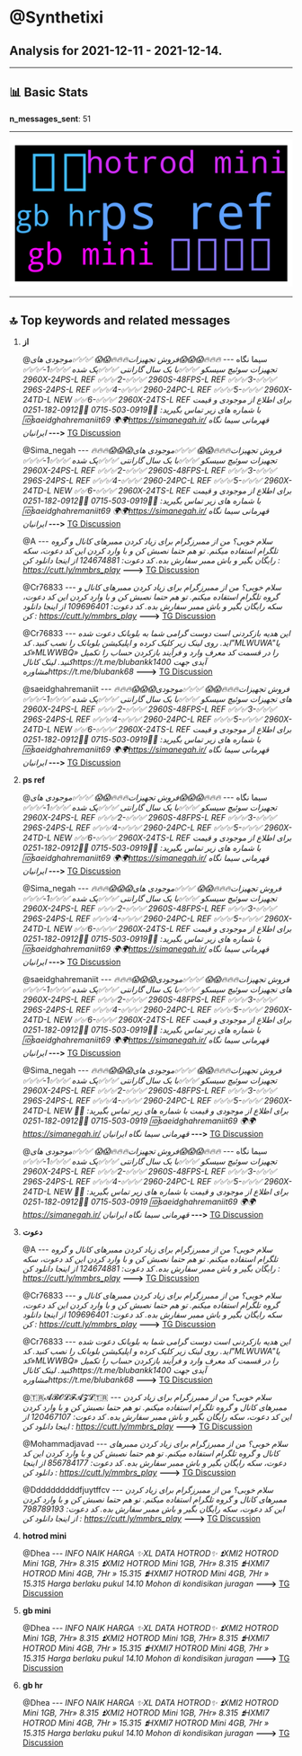 # **@Synthetixi**
 ## Analysis for **2021-12-11** - **2021-12-14**.

---

## 📊 **Basic Stats**

**n_messages_sent**: 51

---
![wordcloud](Synthetixi_3Days_wordcloud.png)

---


## 🔝 **Top keywords and related messages**

1. **از**

    @سیما نگاه --- *🔥🔥🔥😱😱😱فروش تجهیزات🔥🔥🔥😱😱 ✅✅✅موجودی های تجهیزات سوئیچ سیسکو ✅✅✅با یک سال گارانتی ✅✅✅پک شده  ✅✅✅1-✅✅✅ 2960X-24PS-L REF ✅✅✅2-✅✅✅ 2960S-48FPS-L REF ✅✅✅3-✅✅✅ 296S-24PS-L REF ✅✅✅4-✅✅✅ 2960-24PC-L REF ✅✅✅5-✅✅✅ 2960X-24TD-L NEW ✅✅6-✅✅✅ 2960X-24TS-L REF  برای اطلاع از موجودی و قیمت با شماره های زیر تماس بگیرید: 📲📲0919-503-0715 📲📲0912-182-0251 🆔saeidghahremaniit69  🌍🌍https://simanegah.ir/ قهرمانی سیما نگاه ایرانیان* **--->** [TG Discussion](https://t.me/Synthetixi/18325)

    @Sima_negah --- *🔥🔥🔥😱😱😱فروش تجهیزات🔥🔥🔥😱😱 ✅✅✅موجودی های تجهیزات سوئیچ سیسکو ✅✅✅با یک سال گارانتی ✅✅✅پک شده  ✅✅✅1-✅✅✅ 2960X-24PS-L REF ✅✅✅2-✅✅✅ 2960S-48FPS-L REF ✅✅✅3-✅✅✅ 296S-24PS-L REF ✅✅✅4-✅✅✅ 2960-24PC-L REF ✅✅✅5-✅✅✅ 2960X-24TD-L NEW ✅✅6-✅✅✅ 2960X-24TS-L REF  برای اطلاع از موجودی و قیمت با شماره های زیر تماس بگیرید: 📲📲0919-503-0715 📲📲0912-182-0251 🆔saeidghahremaniit69  🌍🌍https://simanegah.ir/ قهرمانی سیما نگاه ایرانیان* **--->** [TG Discussion](https://t.me/Synthetixi/18324)

    @A --- *سلام خوبی؟    من از ممبرزگرام برای زیاد کردن ممبرهای کانال و گروه تلگرام استفاده میکنم. تو هم حتما نصبش کن و با وارد کردن این کد دعوت، سکه رایگان بگیر و باش ممبر سفارش بده.    کد دعوت: 124674881   از اینجا دانلود کن :   https://cutt.ly/mmbrs_play* **--->** [TG Discussion](https://t.me/Synthetixi/18320)

    @Cr76833 --- *سلام خوبی؟    من از ممبرزگرام برای زیاد کردن ممبرهای کانال و گروه تلگرام استفاده میکنم. تو هم حتما نصبش کن و با وارد کردن این کد دعوت، سکه رایگان بگیر و باش ممبر سفارش بده.    کد دعوت: 109696401   از اینجا دانلود کن :   https://cutt.ly/mmbrs_play* **--->** [TG Discussion](https://t.me/Synthetixi/18319)

    @Cr76833 --- *این هدیه بازکردنی است  دوست گرامی شما به بلوبانک دعوت شده اید. روی لینک زیر کلیک کرده و اپلیکیشن بلوبانک را نصب کنید. کد"MLWUWA"یا کد»MLWWBQ» را در قسمت کد معرف وارد و فرآیند بازکردن حساب را تکمیل کنید.   لینک کانالhttps://t.me/blubankk1400     آیدی جهت مشاورهhttps://t.me/blubank68* **--->** [TG Discussion](https://t.me/Synthetixi/18316)

    @saeidghahremaniit --- *🔥🔥🔥😱😱😱فروش تجهیزات🔥🔥🔥😱😱 ✅✅✅موجودی های تجهیزات سوئیچ سیسکو ✅✅✅با یک سال گارانتی ✅✅✅پک شده  ✅✅✅1-✅✅✅ 2960X-24PS-L REF ✅✅✅2-✅✅✅ 2960S-48FPS-L REF ✅✅✅3-✅✅✅ 296S-24PS-L REF ✅✅✅4-✅✅✅ 2960-24PC-L REF ✅✅✅5-✅✅✅ 2960X-24TD-L NEW ✅✅6-✅✅✅ 2960X-24TS-L REF  برای اطلاع از موجودی و قیمت با شماره های زیر تماس بگیرید: 📲📲0919-503-0715 📲📲0912-182-0251 🆔saeidghahremaniit69  🌍🌍https://simanegah.ir/ قهرمانی سیما نگاه ایرانیان* **--->** [TG Discussion](https://t.me/Synthetixi/18314)

2. **ps ref**

    @سیما نگاه --- *🔥🔥🔥😱😱😱فروش تجهیزات🔥🔥🔥😱😱 ✅✅✅موجودی های تجهیزات سوئیچ سیسکو ✅✅✅با یک سال گارانتی ✅✅✅پک شده  ✅✅✅1-✅✅✅ 2960X-24PS-L REF ✅✅✅2-✅✅✅ 2960S-48FPS-L REF ✅✅✅3-✅✅✅ 296S-24PS-L REF ✅✅✅4-✅✅✅ 2960-24PC-L REF ✅✅✅5-✅✅✅ 2960X-24TD-L NEW ✅✅6-✅✅✅ 2960X-24TS-L REF  برای اطلاع از موجودی و قیمت با شماره های زیر تماس بگیرید: 📲📲0919-503-0715 📲📲0912-182-0251 🆔saeidghahremaniit69  🌍🌍https://simanegah.ir/ قهرمانی سیما نگاه ایرانیان* **--->** [TG Discussion](https://t.me/Synthetixi/18325)

    @Sima_negah --- *🔥🔥🔥😱😱😱فروش تجهیزات🔥🔥🔥😱😱 ✅✅✅موجودی های تجهیزات سوئیچ سیسکو ✅✅✅با یک سال گارانتی ✅✅✅پک شده  ✅✅✅1-✅✅✅ 2960X-24PS-L REF ✅✅✅2-✅✅✅ 2960S-48FPS-L REF ✅✅✅3-✅✅✅ 296S-24PS-L REF ✅✅✅4-✅✅✅ 2960-24PC-L REF ✅✅✅5-✅✅✅ 2960X-24TD-L NEW ✅✅6-✅✅✅ 2960X-24TS-L REF  برای اطلاع از موجودی و قیمت با شماره های زیر تماس بگیرید: 📲📲0919-503-0715 📲📲0912-182-0251 🆔saeidghahremaniit69  🌍🌍https://simanegah.ir/ قهرمانی سیما نگاه ایرانیان* **--->** [TG Discussion](https://t.me/Synthetixi/18324)

    @saeidghahremaniit --- *🔥🔥🔥😱😱😱فروش تجهیزات🔥🔥🔥😱😱 ✅✅✅موجودی های تجهیزات سوئیچ سیسکو ✅✅✅با یک سال گارانتی ✅✅✅پک شده  ✅✅✅1-✅✅✅ 2960X-24PS-L REF ✅✅✅2-✅✅✅ 2960S-48FPS-L REF ✅✅✅3-✅✅✅ 296S-24PS-L REF ✅✅✅4-✅✅✅ 2960-24PC-L REF ✅✅✅5-✅✅✅ 2960X-24TD-L NEW ✅✅6-✅✅✅ 2960X-24TS-L REF  برای اطلاع از موجودی و قیمت با شماره های زیر تماس بگیرید: 📲📲0919-503-0715 📲📲0912-182-0251 🆔saeidghahremaniit69  🌍🌍https://simanegah.ir/ قهرمانی سیما نگاه ایرانیان* **--->** [TG Discussion](https://t.me/Synthetixi/18314)

    @Sima_negah --- *🔥🔥🔥😱😱😱فروش تجهیزات🔥🔥🔥😱😱 ✅✅✅موجودی های تجهیزات سوئیچ سیسکو ✅✅✅با یک سال گارانتی ✅✅✅پک شده  ✅✅✅1-✅✅✅ 2960X-24PS-L REF ✅✅✅2-✅✅✅ 2960S-48FPS-L REF ✅✅✅3-✅✅✅ 296S-24PS-L REF ✅✅✅4-✅✅✅ 2960-24PC-L REF ✅✅✅5-✅✅✅ 2960X-24TD-L NEW برای اطلاع از موجودی و قیمت با شماره های زیر تماس بگیرید: 📲📲0919-503-0715 📲📲0912-182-0251 🆔saeidghahremaniit69  🌍🌍https://simanegah.ir/ قهرمانی سیما نگاه ایرانیان* **--->** [TG Discussion](https://t.me/Synthetixi/18299)

    @سیما نگاه --- *🔥🔥🔥😱😱😱فروش تجهیزات🔥🔥🔥😱😱 ✅✅✅موجودی های تجهیزات سوئیچ سیسکو ✅✅✅با یک سال گارانتی ✅✅✅پک شده  ✅✅✅1-✅✅✅ 2960X-24PS-L REF ✅✅✅2-✅✅✅ 2960S-48FPS-L REF ✅✅✅3-✅✅✅ 296S-24PS-L REF ✅✅✅4-✅✅✅ 2960-24PC-L REF ✅✅✅5-✅✅✅ 2960X-24TD-L NEW برای اطلاع از موجودی و قیمت با شماره های زیر تماس بگیرید: 📲📲0919-503-0715 📲📲0912-182-0251 🆔saeidghahremaniit69  🌍🌍https://simanegah.ir/ قهرمانی سیما نگاه ایرانیان* **--->** [TG Discussion](https://t.me/Synthetixi/18298)

3. **دعوت**

    @A --- *سلام خوبی؟    من از ممبرزگرام برای زیاد کردن ممبرهای کانال و گروه تلگرام استفاده میکنم. تو هم حتما نصبش کن و با وارد کردن این کد دعوت، سکه رایگان بگیر و باش ممبر سفارش بده.    کد دعوت: 124674881   از اینجا دانلود کن :   https://cutt.ly/mmbrs_play* **--->** [TG Discussion](https://t.me/Synthetixi/18320)

    @Cr76833 --- *سلام خوبی؟    من از ممبرزگرام برای زیاد کردن ممبرهای کانال و گروه تلگرام استفاده میکنم. تو هم حتما نصبش کن و با وارد کردن این کد دعوت، سکه رایگان بگیر و باش ممبر سفارش بده.    کد دعوت: 109696401   از اینجا دانلود کن :   https://cutt.ly/mmbrs_play* **--->** [TG Discussion](https://t.me/Synthetixi/18319)

    @Cr76833 --- *این هدیه بازکردنی است  دوست گرامی شما به بلوبانک دعوت شده اید. روی لینک زیر کلیک کرده و اپلیکیشن بلوبانک را نصب کنید. کد"MLWUWA"یا کد»MLWWBQ» را در قسمت کد معرف وارد و فرآیند بازکردن حساب را تکمیل کنید.   لینک کانالhttps://t.me/blubankk1400     آیدی جهت مشاورهhttps://t.me/blubank68* **--->** [TG Discussion](https://t.me/Synthetixi/18316)

    @🇹🇷𝓐𝓑𝓞𝓛𝓕𝓐𝓩𝓛🇹🇷 --- *سلام خوبی؟    من از ممبرزگرام برای زیاد کردن ممبرهای کانال و گروه تلگرام استفاده میکنم. تو هم حتما نصبش کن و با وارد کردن این کد دعوت، سکه رایگان بگیر و باش ممبر سفارش بده.    کد دعوت: 120467107   از اینجا دانلود کن :   https://cutt.ly/mmbrs_play* **--->** [TG Discussion](https://t.me/Synthetixi/18308)

    @Mohammadjavad --- *سلام خوبی؟    من از ممبرزگرام برای زیاد کردن ممبرهای کانال و گروه تلگرام استفاده میکنم. تو هم حتما نصبش کن و با وارد کردن این کد دعوت، سکه رایگان بگیر و باش ممبر سفارش بده.    کد دعوت: 856784177   از اینجا دانلود کن :   https://cutt.ly/mmbrs_play* **--->** [TG Discussion](https://t.me/Synthetixi/18300)

    @Ddddddddddfjuytffcv --- *سلام خوبی؟    من از ممبرزگرام برای زیاد کردن ممبرهای کانال و گروه تلگرام استفاده میکنم. تو هم حتما نصبش کن و با وارد کردن این کد دعوت، سکه رایگان بگیر و باش ممبر سفارش بده.    کد دعوت: 798789193   از اینجا دانلود کن :   https://cutt.ly/mmbrs_play* **--->** [TG Discussion](https://t.me/Synthetixi/18294)

4. **hotrod mini**

    @Dhea --- *INFO NAIK HARGA ✨XL DATA HOTROD✨  ⏫XMI2  HOTROD Mini 1GB, 7Hr» 8.315 ⏫XMI2  HOTROD Mini 1GB, 7Hr» 8.315  ⏫HXMI7  HOTROD Mini 4GB, 7Hr  » 15.315 ⏫HXMI7  HOTROD Mini 4GB, 7Hr  » 15.315  Harga berlaku pukul 14.10 Mohon di kondisikan juragan* **--->** [TG Discussion](https://t.me/Synthetixi/18318)

5. **gb mini**

    @Dhea --- *INFO NAIK HARGA ✨XL DATA HOTROD✨  ⏫XMI2  HOTROD Mini 1GB, 7Hr» 8.315 ⏫XMI2  HOTROD Mini 1GB, 7Hr» 8.315  ⏫HXMI7  HOTROD Mini 4GB, 7Hr  » 15.315 ⏫HXMI7  HOTROD Mini 4GB, 7Hr  » 15.315  Harga berlaku pukul 14.10 Mohon di kondisikan juragan* **--->** [TG Discussion](https://t.me/Synthetixi/18318)

6. **gb hr**

    @Dhea --- *INFO NAIK HARGA ✨XL DATA HOTROD✨  ⏫XMI2  HOTROD Mini 1GB, 7Hr» 8.315 ⏫XMI2  HOTROD Mini 1GB, 7Hr» 8.315  ⏫HXMI7  HOTROD Mini 4GB, 7Hr  » 15.315 ⏫HXMI7  HOTROD Mini 4GB, 7Hr  » 15.315  Harga berlaku pukul 14.10 Mohon di kondisikan juragan* **--->** [TG Discussion](https://t.me/Synthetixi/18318)

